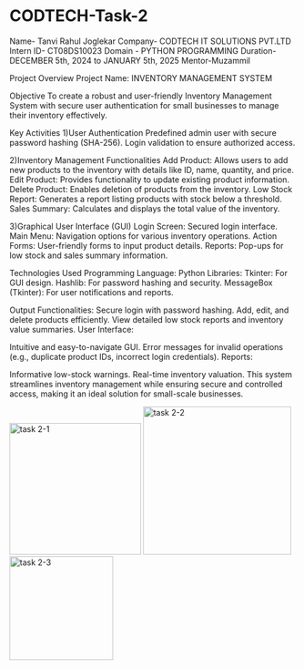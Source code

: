 # CODTECH-Task-2
Name- Tanvi Rahul Joglekar
Company- CODTECH IT SOLUTIONS PVT.LTD
Intern ID- CT08DS10023
Domain - PYTHON PROGRAMMING
Duration- DECEMBER 5th, 2024 to JANUARY 5th, 2025
Mentor-Muzammil

Project Overview
Project Name: INVENTORY MANAGEMENT SYSTEM

Objective
To create a robust and user-friendly Inventory Management System with secure user authentication for small businesses to manage their inventory effectively.

Key Activities
1)User Authentication
Predefined admin user with secure password hashing (SHA-256).
Login validation to ensure authorized access.

2)Inventory Management Functionalities
Add Product: Allows users to add new products to the inventory with details like ID, name, quantity, and price.
Edit Product: Provides functionality to update existing product information.
Delete Product: Enables deletion of products from the inventory.
Low Stock Report: Generates a report listing products with stock below a threshold.
Sales Summary: Calculates and displays the total value of the inventory.

3)Graphical User Interface (GUI)
Login Screen: Secured login interface.
Main Menu: Navigation options for various inventory operations.
Action Forms: User-friendly forms to input product details.
Reports: Pop-ups for low stock and sales summary information.

Technologies Used
Programming Language: Python
Libraries:
Tkinter: For GUI design.
Hashlib: For password hashing and security.
MessageBox (Tkinter): For user notifications and reports.

Output
Functionalities:
Secure login with password hashing.
Add, edit, and delete products efficiently.
View detailed low stock reports and inventory value summaries.
User Interface:

Intuitive and easy-to-navigate GUI.
Error messages for invalid operations (e.g., duplicate product IDs, incorrect login credentials).
Reports:

Informative low-stock warnings.
Real-time inventory valuation.
This system streamlines inventory management while ensuring secure and controlled access, making it an ideal solution for small-scale businesses.

<img width="231" alt="task 2-1" src="https://github.com/user-attachments/assets/bfac69c0-f9bf-4b16-8007-7ec0638d59e3" />

<img width="260" alt="task 2-2" src="https://github.com/user-attachments/assets/483bf4a5-8cea-4857-8b93-4ccf45b11830" />

<img width="182" alt="task 2-3" src="https://github.com/user-attachments/assets/38e55aba-cfa2-4897-b162-fd6c9212531e" />














